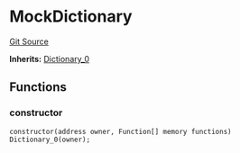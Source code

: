 # MockDictionary
[Git Source](https://github.com/metacontract/mc/blob/93e4f2d4a013f48ae1db91ed21bff3eb8a27ce1d/src/devkit/Flattened.sol)

**Inherits:**
[Dictionary_0](contract.Dictionary_0.md)


## Functions
### constructor


```solidity
constructor(address owner, Function[] memory functions) Dictionary_0(owner);
```

